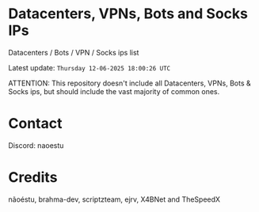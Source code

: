 # Datacenters, VPNs, Bots and Socks IPs
 
Datacenters / Bots / VPN / Socks ips list

Latest update: `Thursday 12-06-2025 18:00:26 UTC` 

ATTENTION: This repository doesn't include all Datacenters, VPNs, Bots & Socks ips, 
but should include the vast majority of common ones.

# Contact
Discord: naoestu

# Credits
nãoéstu, brahma-dev, scriptzteam, ejrv, X4BNet and TheSpeedX
